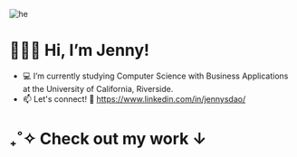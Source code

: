 ![he](https://github.com/jennysdao/jennysdao/assets/116031246/3fc636ae-f7a7-4e93-90bb-11da7995943e)
# 🧚🏼‍♂️ Hi, I’m Jenny!
- 💻 I’m currently studying Computer Science with Business Applications at the University of California, Riverside.
- 📫 Let's connect! 💫 https://www.linkedin.com/in/jennysdao/

# ₊˚✧ Check out my work ↓ 


<!---
jennysdao/jennysdao is a ✨ special ✨ repository because its `README.md` (this file) appears on your GitHub profile.
You can click the Preview link to take a look at your changes.
--->
